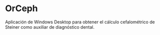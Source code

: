 # OrCeph
Aplicación de Windows Desktop para obtener el cálculo cefalométrico de Steiner como auxiliar de diagnóstico dental.
